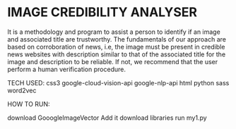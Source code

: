 # IMAGE CREDIBILITY ANALYSER

It is a methodology and program to assist a person to identify if an image and associated title are trustworthy. The fundamentals of our approach are based on corroboration of news, i.e, the image must be present in credible news websites with description similar to that of the associated title for the image and description to be reliable. If not, we recommend that the user perform a human verification procedure.

TECH USED:
css3
google-cloud-vision-api
google-nlp-api
html
python
sass
word2vec

HOW TO RUN:

download GooogleImageVector Add it
download libraries
run my1.py
